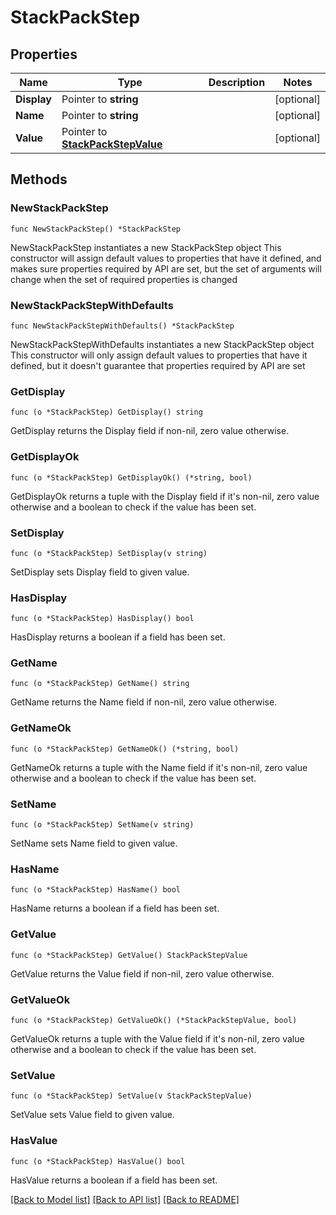# StackPackStep

## Properties

Name | Type | Description | Notes
------------ | ------------- | ------------- | -------------
**Display** | Pointer to **string** |  | [optional] 
**Name** | Pointer to **string** |  | [optional] 
**Value** | Pointer to [**StackPackStepValue**](StackPackStepValue.md) |  | [optional] 

## Methods

### NewStackPackStep

`func NewStackPackStep() *StackPackStep`

NewStackPackStep instantiates a new StackPackStep object
This constructor will assign default values to properties that have it defined,
and makes sure properties required by API are set, but the set of arguments
will change when the set of required properties is changed

### NewStackPackStepWithDefaults

`func NewStackPackStepWithDefaults() *StackPackStep`

NewStackPackStepWithDefaults instantiates a new StackPackStep object
This constructor will only assign default values to properties that have it defined,
but it doesn't guarantee that properties required by API are set

### GetDisplay

`func (o *StackPackStep) GetDisplay() string`

GetDisplay returns the Display field if non-nil, zero value otherwise.

### GetDisplayOk

`func (o *StackPackStep) GetDisplayOk() (*string, bool)`

GetDisplayOk returns a tuple with the Display field if it's non-nil, zero value otherwise
and a boolean to check if the value has been set.

### SetDisplay

`func (o *StackPackStep) SetDisplay(v string)`

SetDisplay sets Display field to given value.

### HasDisplay

`func (o *StackPackStep) HasDisplay() bool`

HasDisplay returns a boolean if a field has been set.

### GetName

`func (o *StackPackStep) GetName() string`

GetName returns the Name field if non-nil, zero value otherwise.

### GetNameOk

`func (o *StackPackStep) GetNameOk() (*string, bool)`

GetNameOk returns a tuple with the Name field if it's non-nil, zero value otherwise
and a boolean to check if the value has been set.

### SetName

`func (o *StackPackStep) SetName(v string)`

SetName sets Name field to given value.

### HasName

`func (o *StackPackStep) HasName() bool`

HasName returns a boolean if a field has been set.

### GetValue

`func (o *StackPackStep) GetValue() StackPackStepValue`

GetValue returns the Value field if non-nil, zero value otherwise.

### GetValueOk

`func (o *StackPackStep) GetValueOk() (*StackPackStepValue, bool)`

GetValueOk returns a tuple with the Value field if it's non-nil, zero value otherwise
and a boolean to check if the value has been set.

### SetValue

`func (o *StackPackStep) SetValue(v StackPackStepValue)`

SetValue sets Value field to given value.

### HasValue

`func (o *StackPackStep) HasValue() bool`

HasValue returns a boolean if a field has been set.


[[Back to Model list]](../README.md#documentation-for-models) [[Back to API list]](../README.md#documentation-for-api-endpoints) [[Back to README]](../README.md)


